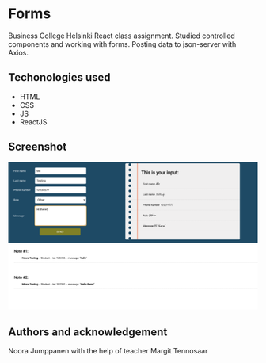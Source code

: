 # Forms

Business College Helsinki React class assignment.
Studied controlled components and working with forms.
Posting data to json-server with Axios.

## Techonologies used

- HTML
- CSS
- JS
- ReactJS

## Screenshot

![Screenshot](/src/img/forms_screenshot.png?raw=true"Screenshot")

## Authors and acknowledgement

Noora Jumppanen
with the help of teacher Margit Tennosaar
